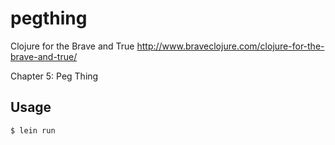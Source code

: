 # pegthing

Clojure for the Brave and True
http://www.braveclojure.com/clojure-for-the-brave-and-true/

Chapter 5: Peg Thing

## Usage

    $ lein run

